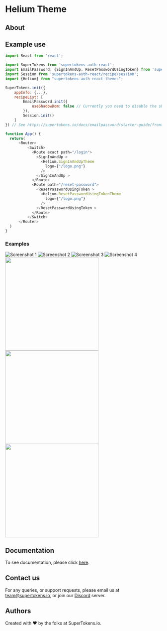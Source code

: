 
# Helium Theme

## About

## Example use

```js
import React from 'react';

import SuperTokens from 'supertokens-auth-react';
import EmailPassword, {SignInAndUp, ResetPasswordUsingToken} from 'supertokens-auth-react/recipe/emailpassword';
import Session from 'supertokens-auth-react/recipe/session';
import {Helium} from "supertokens-auth-react-themes";

SuperTokens.init({
    appInfo: {...},
    recipeList: [
        EmailPassword.init({
            useShadowDom: false // Currently you need to disable the shadow Dom to use this theme.
        }),
        Session.init()
    ]
}) // See https://supertokens.io/docs/emailpassword/starter-guide/frontend

function App() {
  return(
      <Router>
          <Switch>
            <Route exact path="/login">
              <SignInAndUp >
                <Helium.SignInAndUpTheme
                  logo={"/logo.png"}
                />
              </SignInAndUp >
            </Route>
            <Route path="/reset-password">
              <ResetPasswordUsingToken >
                <Helium.ResetPasswordUsingTokenTheme
                  logo={"/logo.png"}
                />
              </ResetPasswordUsingToken >
            </Route>
          </Switch>
      </Router>
  )
}
```

### Examples


![Screenshot 1](https://raw.githubusercontent.com/NkxxkN/supertokens-auth-react-themes/main/assets/helium/screenshot1.png?raw=true)
![Screenshot 2](https://raw.githubusercontent.com/NkxxkN/supertokens-auth-react-themes/main/assets/helium/screenshot2.png?raw=true)
![Screenshot 3](https://raw.githubusercontent.com/NkxxkN/supertokens-auth-react-themes/main/assets/helium/screenshot3.png?raw=true)
![Screenshot 4](https://raw.githubusercontent.com/NkxxkN/supertokens-auth-react-themes/main/assets/helium/screenshot4.png?raw=true)
<img width="300px" src="https://raw.githubusercontent.com/NkxxkN/supertokens-auth-react-themes/main/assets/helium/screenshot5.png?raw=true"/>
<img width="300px" src="https://raw.githubusercontent.com/NkxxkN/supertokens-auth-react-themes/main/assets/helium/screenshot6.png?raw=true"/>
<img width="300px" src="https://raw.githubusercontent.com/NkxxkN/supertokens-auth-react-themes/main/assets/helium/screenshot7.png?raw=true"/>


## Documentation
To see documentation, please click [here](https://supertokens.io/docs/auth-react/installation).

## Contact us
For any queries, or support requests, please email us at team@supertokens.io, or join our [Discord](supertokens.io/discord) server.

## Authors
Created with :heart: by the folks at SuperTokens.io.
